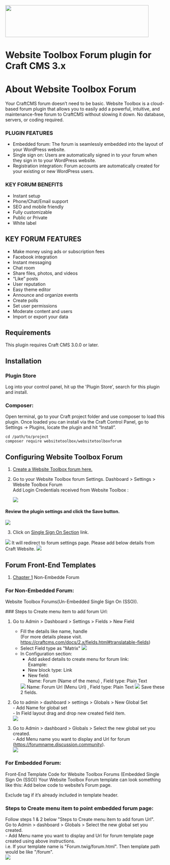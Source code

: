 <p><a href="https://www.websitetoolbox.com/"><img src ="https://github.com/webtoolbox/craftcms-plugin/blob/master/src/wt_logo_blue.svg" width="450" height="100"></a></p> 

# Website Toolbox Forum plugin for Craft CMS 3.x       

# About Website Toolbox Forum  
  Your CraftCMS forum doesn’t need to be basic. Website Toolbox is a cloud-based forum plugin that allows you to easily add a powerful, intuitive, 
  and maintenance-free forum to CraftCMS without slowing it down. No database, servers, or coding required.
  
### PLUGIN FEATURES
* Embedded forum: The forum is seamlessly embedded into the layout of your WordPress website.
* Single sign on: Users are automatically signed in to your forum when they sign in to your WordPress website.
* Registration integration: Forum accounts are automatically created for your existing or new WordPress users.

### KEY FORUM BENEFITS
* Instant setup
* Phone/Chat/Email support
* SEO and mobile friendly
* Fully customizable
* Public or Private
* White label

## KEY FORUM FEATURES
* Make money using ads or subscription fees
* Facebook integration
* Instant messaging
* Chat room
* Share files, photos, and videos
* “Like” posts
* User reputation
* Easy theme editor
* Announce and organize events
* Create polls
* Set user permissions
* Moderate content and users
* Import or export your data

## Requirements
This plugin requires Craft CMS 3.0.0 or later.   
## Installation
	
### Plugin Store  
 Log into your control panel, hit up the 'Plugin Store', search for this plugin and install.
 
### Composer:
Open terminal, go to your Craft project folder and use composer to load this plugin. Once loaded you can install via the Craft Control Panel, go to 
Settings → Plugins, locate the plugin and hit “Install”.

	cd /path/to/project
	composer require websitetoolbox/websitetoolboxforum   

## Configuring Website Toolbox Forum
1.	<a href="https://www.websitetoolbox.com/">Create a Website Toolbox forum here.</a>    
2.	Go to your Website Toolbox forum Settings. Dashboard > Settings > Website Toolbox Forum    
	Add Login Credentials received from Website Toolbox :      
	
	<img src="https://github.com/webtoolbox/craftcms-plugin/blob/master/docs/img/settings.jpg" />
#### Review the plugin settings and click the Save button.       
	
<img src="https://github.com/webtoolbox/craftcms-plugin/blob/master/docs/img/update-settings.jpg" />				
 

3.	Click on <a href='https://www.websitetoolbox.com/tool/members/mb/settings?tab=Single%20Sign%20On'>Single Sign On Section</a> link.       

<img src="https://github.com/webtoolbox/craftcms-plugin/blob/master/docs/img/SSO.png" />
	It will redirect to forum settings page. Please add below details from Craft Website.
<img src="https://github.com/webtoolbox/craftcms-plugin/blob/master/docs/img/SSO-section.png" />

## Forum Front-End Templates
1)	[Chapter 1](#Chapter1) Non-Embedde Forum 
### For Non-Embedded Forum:
Website Toolbox Forums(Un-Embedded Single Sign On (SSO)).
<div id="Chapter1">### Steps to Create menu item to add forum Url:</div>

1)	Go to Admin > Dashboard > Settings > Fields > New Field
	- Fill the details like name, handle  
(For more details please visit. https://craftcms.com/docs/2.x/fields.html#translatable-fields)
	- Select Field type as "Matrix" 
			<img src="https://github.com/webtoolbox/craftcms-plugin/blob/master/docs/img/unembedded_menu_step1.png" />  
	- In Configuration section:  	
		- Add asked details to create menu for forum link:  
		Example:  
		- New block type: Link  
		- New field:  
		Name: Forum (Name of the menu) , Field type: Plain Text  
		<img src="https://github.com/webtoolbox/craftcms-plugin/blob/master/docs/img/unembedded_menu_step2-a.png" />  
		Name: Forum Url (Menu Url) , Field type: Plain Text
		<img src="https://github.com/webtoolbox/craftcms-plugin/blob/master/docs/img/unembedded_menu_step2-b.png" />  
		Save these 2 fields.

2)	Go to admin > dashboard > settings > Globals > New Global Set   
		- Add Name for global set       
		- In Field layout drag and drop new created field item.       
		<img src="https://github.com/webtoolbox/craftcms-plugin/blob/master/docs/img/unembedded_menu_step3.png" />

3) 	Go to Admin > dashboard > Globals > Select the new global set you created.      
		- Add Menu name you want to display and Url for forum (https://forumname.discussion.community).      		
		<img src="https://github.com/webtoolbox/craftcms-plugin/blob/master/docs/img/unembedded_menu_step4.png" />  

### For Embedded Forum:
Front-End Template Code for Website Toolbox Forums (Embedded Single Sign On (SSO))
Your Website Toolbox  Forum template can look something like this:
	Add below code to website’s Forum page.
	<body><div id="embedForum"></div></body>
	Exclude <body> tag if it’s already included in template header.
	
### Steps to Create menu item to point embedded forum page:  
Follow steps 1 & 2 below "Steps to Create menu item to add forum Url".  
Go to Admin > dashboard > Globals > Select the new global set you created.      
	- Add Menu name you want to display and Url for forum template page created using above instructions.   
	i.e. If your template name is "Forum.twig/forum.html". Then template path would be like "/forum".     		
	<img src="https://github.com/webtoolbox/craftcms-plugin/blob/master/docs/img/embeddedforum-step1.png" />   

   
